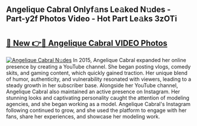 ## Angelique Cabral Onlyf𝚊ns Le𝚊ked N𝚞des - Part-y2f Photos Video - Hot Part Le𝚊ks 3zOTi

# <h2><a href="http://ab93899.deff.icu/?id=Angelique+Cabral">🔗 New 👉🔴 Angelique Cabral VIDEO Photos</a></h2>

[![Angelique Cabral N𝚞des](https://i.imgur.com/rIISA9y.gif)](http://ab93899.deff.icu/?id=Angelique+Cabral)
In 2015, Angelique Cabral expanded her online presence by creating a YouTube channel. She began posting vlogs, comedy skits, and gaming content, which quickly gained traction. Her unique blend of humor, authenticity, and vulnerability resonated with viewers, leading to a steady growth in her subscriber base. Alongside her YouTube channel, Angelique Cabral also maintained an active presence on Instagram. Her stunning looks and captivating personality caught the attention of modeling agencies, and she began working as a model. Angelique Cabral's Instagram following continued to grow, and she used the platform to engage with her fans, share her experiences, and showcase her modeling work.
